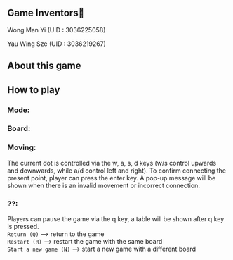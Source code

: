 ## Game Inventors🤖
Wong Man Yi (UID : 3036225058)

Yau Wing Sze (UID : 3036219267) 

## About this game

## How to play

### Mode: 

### Board:

### Moving:
The current dot is controlled via the w, a, s, d keys (w/s control upwards and downwards, while a/d control left and right). To confirm connecting the present point, player can press the enter key. A pop-up message will be shown when there is an invalid movement or incorrect connection.

### ??:
Players can pause the game via the q key, a table will be shown after q key is pressed.   
`Return (Q)` --> return to the game  
`Restart (R)` --> restart the game with the same board  
`Start a new game (N)` --> start a new game with a different board  
